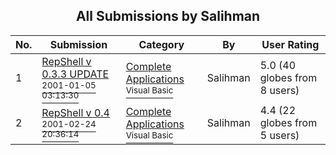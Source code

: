 ﻿<div align="center">

## All Submissions by Salihman

</div>

No.  | Submission | Category | By   | User Rating
---- | ---------- | -------- | ---- | -----------
1 | [RepShell v 0\.3\.3 UPDATE<br /><sup>2001-01-05 03:13:30</sup>](https://github.com/Planet-Source-Code/salihman-repshell-v-0-3-3-update__1-14418) | [Complete Applications<br /><sup>Visual Basic</sup>](../ByCategory/complete-applications__1-27.md) | Salihman | 5.0 (40 globes from 8 users)
2 | [RepShell v 0\.4<br /><sup>2001-02-24 20:36:14</sup>](https://github.com/Planet-Source-Code/salihman-repshell-v-0-4__1-21311) | [Complete Applications<br /><sup>Visual Basic</sup>](../ByCategory/complete-applications__1-27.md) | Salihman | 4.4 (22 globes from 5 users)
